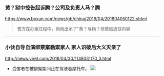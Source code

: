 ### 黄？狱中控告起诉腾？公司及负责人马？腾
https://www.boxun.com/news/gb/china/2018/04/201804050122.shtml
>警方在办案过程中，向他出示了“黄？与杨？琼微信通联内容
---
### 小伙自导自演绑票案勒索家人 家人识破后大义灭亲了
http://news.ynet.com/2018/04/30/1148031t70_3.html
- 受害者在被绑架期间正在驾驶着摩托车。
![](http://img1.ynet.com/2018/04/30/66f24962fecada8aa00df7b291a22284_600x-_90.jpg)